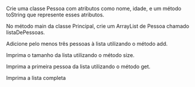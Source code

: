 Crie uma classe Pessoa com atributos como nome, idade, e um método toString que represente esses atributos.

No método main da classe Principal, crie um ArrayList de Pessoa chamado listaDePessoas.

Adicione pelo menos três pessoas à lista utilizando o método add.

Imprima o tamanho da lista utilizando o método size.

Imprima a primeira pessoa da lista utilizando o método get.

Imprima a lista completa
